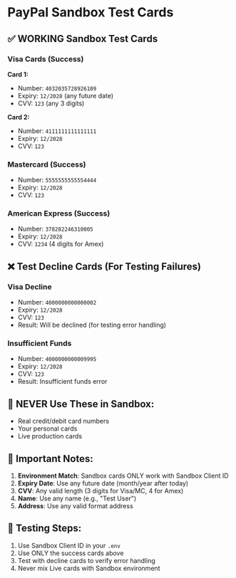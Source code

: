 # PayPal Sandbox Test Cards

## ✅ WORKING Sandbox Test Cards

### Visa Cards (Success)
**Card 1:**
- Number: `4032035728926109`
- Expiry: `12/2028` (any future date)
- CVV: `123` (any 3 digits)

**Card 2:**
- Number: `4111111111111111`
- Expiry: `12/2028`
- CVV: `123`

### Mastercard (Success)
- Number: `5555555555554444`
- Expiry: `12/2028`
- CVV: `123`

### American Express (Success)
- Number: `378282246310005`
- Expiry: `12/2028`
- CVV: `1234` (4 digits for Amex)

## ❌ Test Decline Cards (For Testing Failures)

### Visa Decline
- Number: `4000000000000002`
- Expiry: `12/2028`
- CVV: `123`
- Result: Will be declined (for testing error handling)

### Insufficient Funds
- Number: `4000000000009995`
- Expiry: `12/2028`
- CVV: `123`
- Result: Insufficient funds error

## 🚫 NEVER Use These in Sandbox:
- Real credit/debit card numbers
- Your personal cards
- Live production cards

## 🔧 Important Notes:
1. **Environment Match**: Sandbox cards ONLY work with Sandbox Client ID
2. **Expiry Date**: Use any future date (month/year after today)
3. **CVV**: Any valid length (3 digits for Visa/MC, 4 for Amex)
4. **Name**: Use any name (e.g., "Test User")
5. **Address**: Use any valid format address

## 🧪 Testing Steps:
1. Use Sandbox Client ID in your `.env`
2. Use ONLY the success cards above
3. Test with decline cards to verify error handling
4. Never mix Live cards with Sandbox environment






